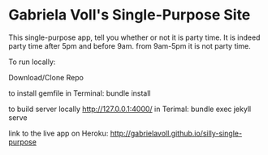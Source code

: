 # Gabriela Voll's Single-Purpose Site

This single-purpose app, tell you whether or not it is party time. It is indeed party time after 5pm and before 9am. from 9am-5pm it is not party time. 


To run locally: 

Download/Clone Repo

to install gemfile
in Terminal: bundle install 

to build server locally http://127.0.0.1:4000/
in Terimal: bundle exec jekyll serve     


link to the live app on Heroku: http://gabrielavoll.github.io/silly-single-purpose
